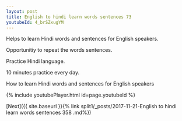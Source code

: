 ```yaml
---
layout: post
title: English to hindi learn words sentences 73 
youtubeId: 4_brSZxugYM
---
```

 
 
Helps to learn Hindi words and sentences for English speakers.

Opportunitiy to repeat the words sentences. 

Practice Hindi language. 
 
10 minutes practice every day. 
 
How to learn Hindi words and sentences for English speakers 
 
{% include youtubePlayer.html id=page.youtubeId %}
 
 
[Next]({{ site.baseurl }}{% link  split1/_posts/2017-11-21-English to hindi learn words sentences 358 .md%})
 
